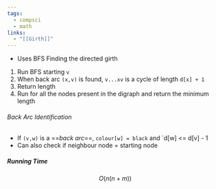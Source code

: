 ```yaml
---
tags:
  - compsci
  - math
links:
  - "[[Girth]]"
---
```

- Uses BFS
Finding the directed girth
1. Run BFS starting `v` 
2. When back arc `(x,v)` is found, `v...xv` is a cycle of length `d[x] + 1`
3. Return length
4. Run for all the nodes present in the digraph and return the minimum length
###### Back Arc Identification
- If `(v,w)` is a ==*back arc*==, `colour[w] = black` and `d[w] <= d[v] - 1
- Can also check if neighbour node = starting node
##### Running Time
$$O(n(n+m))$$